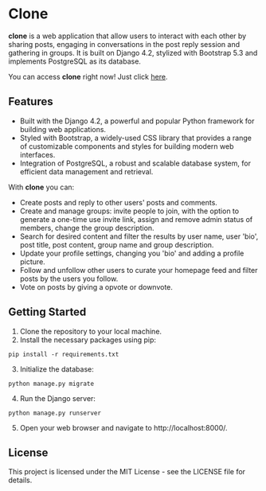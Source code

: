 # Clone

**clone** is a web application that allow users to interact with each other by sharing posts, engaging in conversations in the post reply session and gathering in groups. It is built on Django 4.2, stylized with Bootstrap 5.3 and implements PostgreSQL as its database.

You can access **clone** right now! Just click [here]().

## Features

- Built with the Django 4.2, a powerful and popular Python framework for building web applications.
- Styled with Bootstrap, a widely-used CSS library that provides a range of customizable components and styles for building modern web interfaces.
- Integration of PostgreSQL, a robust and scalable database system, for efficient data management and retrieval.

With **clone** you can:

- Create posts and reply to other users' posts and comments.
- Create and manage groups: invite people to join, with the option to generate a one-time use invite link, assign and remove admin status of members, change the group description.
- Search for desired content and filter the results by user name, user 'bio', post title, post content, group name and group description.
- Update your profile settings, changing you 'bio' and adding a profile picture.
- Follow and unfollow other users to curate your homepage feed and filter posts by the users you follow.
- Vote on posts by giving a opvote or downvote.

## Getting Started

1. Clone the repository to your local machine.
2. Install the necessary packages using pip:
```
pip install -r requirements.txt
```
3. Initialize the database:
```
python manage.py migrate
```
4. Run the Django server:
```
python manage.py runserver
```
5. Open your web browser and navigate to http://localhost:8000/.

## License

This project is licensed under the MIT License - see the LICENSE file for details.
